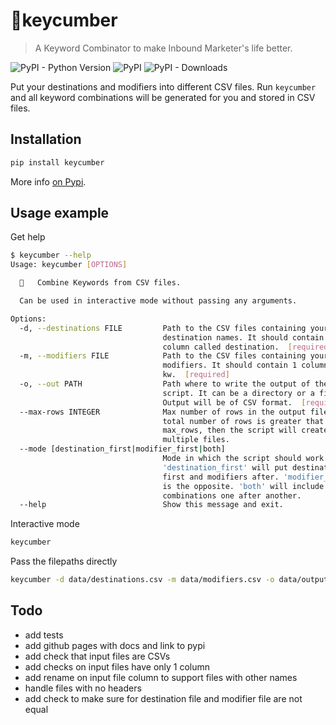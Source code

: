 # 🥒keycumber

> A Keyword Combinator to make Inbound Marketer's life better.

![PyPI - Python Version](https://img.shields.io/pypi/pyversions/keycumber?style=flat-square)
![PyPI](https://img.shields.io/pypi/v/keycumber?style=flat-square)
![PyPI - Downloads](https://img.shields.io/pypi/dm/keycumber?style=flat-square)

Put your destinations and modifiers into different CSV files.
Run `keycumber` and all keyword combinations will be generated for you and stored in CSV files.

## Installation

```sh
pip install keycumber
```

More info [on Pypi](https://pypi.org/project/keycumber/).

## Usage example

Get help

```sh
$ keycumber --help
Usage: keycumber [OPTIONS]

  🥒   Combine Keywords from CSV files.

  Can be used in interactive mode without passing any arguments.

Options:
  -d, --destinations FILE         Path to the CSV files containing your
                                  destination names. It should contain 1
                                  column called destination.  [required]
  -m, --modifiers FILE            Path to the CSV files containing your
                                  modifiers. It should contain 1 column called
                                  kw.  [required]
  -o, --out PATH                  Path where to write the output of the
                                  script. It can be a directory or a file.
                                  Output will be of CSV format.  [required]
  --max-rows INTEGER              Max number of rows in the output file(s). If
                                  total number of rows is greater that
                                  max_rows, then the script will create
                                  multiple files.
  --mode [destination_first|modifier_first|both]
                                  Mode in which the script should work:
                                  'destination_first' will put destinations
                                  first and modifiers after. 'modifier_first'
                                  is the opposite. 'both' will include both
                                  combinations one after another.
  --help                          Show this message and exit.
```

Interactive mode

```sh
keycumber
```

Pass the filepaths directly

```sh
keycumber -d data/destinations.csv -m data/modifiers.csv -o data/output/
```

## Todo

- add tests
- add github pages with docs and link to pypi
- add check that input files are CSVs
- add checks on input files have only 1 column
- add rename on input file column to support files with other names
- handle files with no headers
- add check to make sure for destination file and modifier file are not equal
